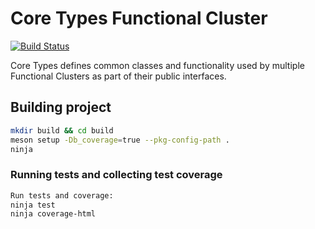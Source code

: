 # Core Types Functional Cluster 

[![Build Status](https://travis-ci.org/UmlautSoftwareDevelopmentAccount/AP-CoreTypes.svg?branch=master)](https://travis-ci.org/UmlautSoftwareDevelopmentAccount/AP-CoreTypes)

Core Types defines common classes and functionality used by multiple Functional Clusters as part of their public interfaces.

## Building project

```sh
mkdir build && cd build
meson setup -Db_coverage=true --pkg-config-path .
ninja
```

### Running tests and collecting test coverage

```sh
Run tests and coverage:
ninja test
ninja coverage-html
```